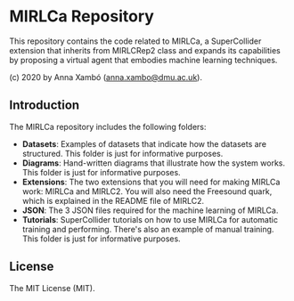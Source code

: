 
MIRLCa Repository
===
This repository contains the code related to MIRLCa, a SuperCollider extension that inherits from MIRLCRep2 class and expands its capabilities by proposing a virtual agent that embodies machine learning techniques. 

(c) 2020 by Anna Xambó (<anna.xambo@dmu.ac.uk>).

Introduction
----

The MIRLCa repository includes the following folders:

* **Datasets**: Examples of datasets that indicate how the datasets are structured. This folder is just for informative purposes.
* **Diagrams**: Hand-written diagrams that illustrate how the system works. This folder is just for informative purposes.
* **Extensions**: The two extensions that you will need for making MIRLCa work: MIRLCa and MIRLC2. You will also need the Freesound quark, which is explained in the README file of MIRLC2. 
* **JSON**: The 3 JSON files required for the machine learning of MIRLCa.
* **Tutorials**: SuperCollider tutorials on how to use MIRLCa for automatic training and performing. There's also an example of manual training. This folder is just for informative purposes.

License
----

The MIT License (MIT).
